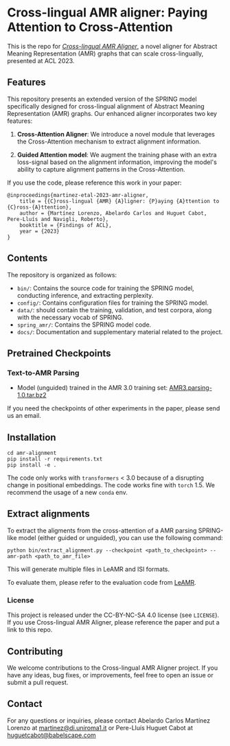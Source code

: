 # Cross-lingual AMR aligner: Paying Attention to Cross-Attention

This is the repo for [*Cross-lingual AMR Aligner*](https://arxiv.org/abs/2206.07587), a novel aligner for Abstract Meaning Representation (AMR) graphs that can scale cross-lingually, presented at ACL 2023. 

## Features

This repository presents an extended version of the SPRING model specifically designed for cross-lingual alignment of Abstract Meaning Representation (AMR) graphs. Our enhanced aligner incorporates two key features:

1. **Cross-Attention Aligner**:  We introduce a novel module that leverages the Cross-Attention mechanism to extract alignment information.

2. **Guided Attention model**:  We augment the training phase with an extra loss-signal based on the alignment information, improving the model's ability to capture alignment patterns in the Cross-Attention.

If you use the code, please reference this work in your paper:

```
@inproceedings{martinez-etal-2023-amr-aligner,
    title = {{C}ross-lingual {AMR} {A}ligner: {P}aying {A}ttention to {C}ross-{A}ttention},
    author = {Martínez Lorenzo, Abelardo Carlos and Huguet Cabot, Pere-Lluís and Navigli, Roberto},
    booktitle = {Findings of ACL},
    year = {2023}
}
```

## Contents

The repository is organized as follows:

- `bin/`: Contains the source code for training  the SPRING model, conducting inference, and extracting perplexity.
- `config/`: Contains configuration files for training the SPRING model.
- `data/`: should contain the training, validation, and test corpora, along with the necessary vocab of SPRING.
- `spring_amr/`: Contains the SPRING model code.
- `docs/`: Documentation and supplementary material related to the project.

## Pretrained Checkpoints

### Text-to-AMR Parsing
- Model (unguided) trained in the AMR 3.0 training set: [AMR3.parsing-1.0.tar.bz2](http://nlp.uniroma1.it/AMR/AMR3.parsing-1.0.tar.bz2)

If you need the checkpoints of other experiments in the paper, please send us an email.

## Installation
```shell script
cd amr-alignment
pip install -r requirements.txt
pip install -e .
```

The code only works with `transformers` < 3.0 because of a disrupting change in positional embeddings.
The code works fine with `torch` 1.5. We recommend the usage of a new `conda` env.

## Extract alignments

To extract the aligments from the cross-attention of a AMR parsing SPRING-like model (either guided or unguided), you can use the following command:

```shell script
python bin/extract_alignment.py --checkpoint <path_to_checkpoint> --amr-path <path_to_amr_file>
```

This will generate multiple files in LeAMR and ISI formats. 

To evaluate them, please refer to the evaluation code from [LeAMR](https://github.com/ablodge/leamr).

### License
This project is released under the CC-BY-NC-SA 4.0 license (see `LICENSE`). If you use Cross-lingual AMR Aligner, please reference the paper and put a link to this repo.

## Contributing

We welcome contributions to the Cross-lingual AMR Aligner project. If you have any ideas, bug fixes, or improvements, feel free to open an issue or submit a pull request.

## Contact

For any questions or inquiries, please contact Abelardo Carlos Martínez Lorenzo at martinez@di.uniroma1.it or Pere-Lluís Huguet Cabot at huguetcabot@babelscape.com
